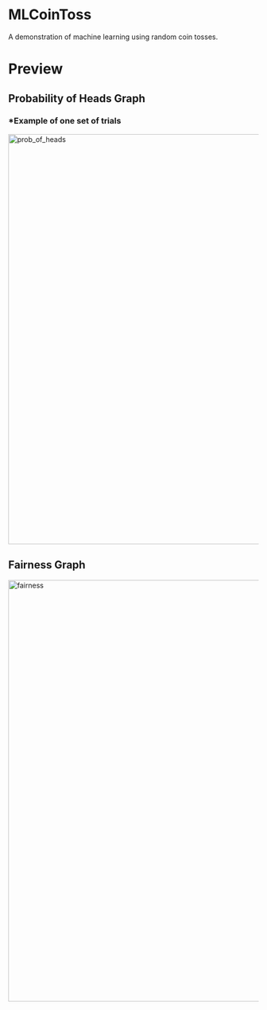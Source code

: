 # MLCoinToss
A demonstration of machine learning using random coin tosses.

# Preview

## Probability of Heads Graph
### *Example of one set of trials
</p "center>
  <img width="823" alt="prob_of_heads" src="https://user-images.githubusercontent.com/48301423/85229707-7024c100-b3b9-11ea-8910-94097c1d59ca.png">
<p>
  
## Fairness Graph
</p "center">
  <img width="846" alt="fairness" src="https://user-images.githubusercontent.com/48301423/85229854-386a4900-b3ba-11ea-8235-d70b32885ca7.png">
<p>
